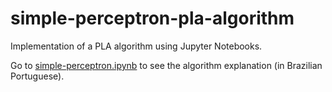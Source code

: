 # simple-perceptron-pla-algorithm
Implementation of a PLA algorithm using Jupyter Notebooks.

Go to [simple-perceptron.ipynb](src/simple-perceptron.ipynb) to see the algorithm explanation (in Brazilian Portuguese).
